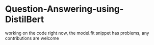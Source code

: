 # Question-Answering-using-DistilBert

working on the code right now, the model.fit snippet has problems, any contributions are welcome
